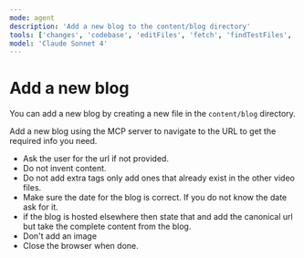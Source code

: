 ```yaml
---
mode: agent
description: 'Add a new blog to the content/blog directory'
tools: ['changes', 'codebase', 'editFiles', 'fetch', 'findTestFiles', 'problems', 'runCommands', 'runTasks', 'runTests', 'search', 'searchResults', 'terminalLastCommand', 'terminalSelection', 'testFailure', 'playwright']
model: 'Claude Sonnet 4'
---
```


# Add a new blog

You can add a new blog by creating a new file in the `content/blog` directory.

Add a new blog using the MCP server to navigate to the URL to get the required info you need. 
- Ask the user for the url if not provided.
- Do not invent content. 
- Do not add extra tags only add ones that already exist in the other video files. 
- Make sure the date for the blog is correct. If you do not know the date ask for it.
- if the blog is hosted elsewhere then state that and add the canonical url but take the complete content from the blog.
- Don't add an image
- Close the browser when done.
